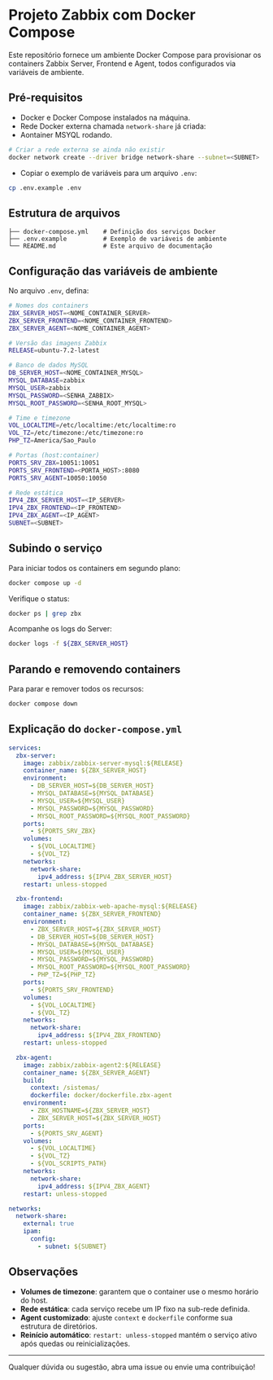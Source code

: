 # Projeto Zabbix com Docker Compose

Este repositório fornece um ambiente Docker Compose para provisionar os containers Zabbix Server, Frontend e Agent, todos configurados via variáveis de ambiente.

## Pré-requisitos

- Docker e Docker Compose instalados na máquina.  
- Rede Docker externa chamada `network-share` já criada:
- Aontainer MSYQL rodando.

```bash
# Criar a rede externa se ainda não existir
docker network create --driver bridge network-share --subnet=<SUBNET>
```

- Copiar o exemplo de variáveis para um arquivo `.env`:

```bash
cp .env.example .env
```

## Estrutura de arquivos

```plaintext
├── docker-compose.yml    # Definição dos serviços Docker
├── .env.example          # Exemplo de variáveis de ambiente
└── README.md             # Este arquivo de documentação
```

## Configuração das variáveis de ambiente

No arquivo `.env`, defina:

```bash
# Nomes dos containers
ZBX_SERVER_HOST=<NOME_CONTAINER_SERVER>
ZBX_SERVER_FRONTEND=<NOME_CONTAINER_FRONTEND>
ZBX_SERVER_AGENT=<NOME_CONTAINER_AGENT>

# Versão das imagens Zabbix
RELEASE=ubuntu-7.2-latest

# Banco de dados MySQL
DB_SERVER_HOST=<NOME_CONTAINER_MYSQL>
MYSQL_DATABASE=zabbix
MYSQL_USER=zabbix
MYSQL_PASSWORD=<SENHA_ZABBIX>
MYSQL_ROOT_PASSWORD=<SENHA_ROOT_MYSQL>

# Time e timezone
VOL_LOCALTIME=/etc/localtime:/etc/localtime:ro
VOL_TZ=/etc/timezone:/etc/timezone:ro
PHP_TZ=America/Sao_Paulo

# Portas (host:container)
PORTS_SRV_ZBX=10051:10051
PORTS_SRV_FRONTEND=<PORTA_HOST>:8080
PORTS_SRV_AGENT=10050:10050

# Rede estática
IPV4_ZBX_SERVER_HOST=<IP_SERVER>
IPV4_ZBX_FRONTEND=<IP_FRONTEND>
IPV4_ZBX_AGENT=<IP_AGENT>
SUBNET=<SUBNET>
```

## Subindo o serviço

Para iniciar todos os containers em segundo plano:

```bash
docker compose up -d
```

Verifique o status:

```bash
docker ps | grep zbx
```

Acompanhe os logs do Server:

```bash
docker logs -f ${ZBX_SERVER_HOST}
```

## Parando e removendo containers

Para parar e remover todos os recursos:

```bash
docker compose down
```

## Explicação do `docker-compose.yml`

```yaml
services:
  zbx-server:
    image: zabbix/zabbix-server-mysql:${RELEASE}
    container_name: ${ZBX_SERVER_HOST}
    environment:
      - DB_SERVER_HOST=${DB_SERVER_HOST}
      - MYSQL_DATABASE=${MYSQL_DATABASE}
      - MYSQL_USER=${MYSQL_USER}
      - MYSQL_PASSWORD=${MYSQL_PASSWORD}
      - MYSQL_ROOT_PASSWORD=${MYSQL_ROOT_PASSWORD}
    ports:
      - ${PORTS_SRV_ZBX}
    volumes:
      - ${VOL_LOCALTIME}
      - ${VOL_TZ}
    networks:
      network-share:
        ipv4_address: ${IPV4_ZBX_SERVER_HOST}
    restart: unless-stopped

  zbx-frontend:
    image: zabbix/zabbix-web-apache-mysql:${RELEASE}
    container_name: ${ZBX_SERVER_FRONTEND}
    environment:
      - ZBX_SERVER_HOST=${ZBX_SERVER_HOST}
      - DB_SERVER_HOST=${DB_SERVER_HOST}
      - MYSQL_DATABASE=${MYSQL_DATABASE}
      - MYSQL_USER=${MYSQL_USER}
      - MYSQL_PASSWORD=${MYSQL_PASSWORD}
      - MYSQL_ROOT_PASSWORD=${MYSQL_ROOT_PASSWORD}
      - PHP_TZ=${PHP_TZ}
    ports:
      - ${PORTS_SRV_FRONTEND}
    volumes:
      - ${VOL_LOCALTIME}
      - ${VOL_TZ}
    networks:
      network-share:
        ipv4_address: ${IPV4_ZBX_FRONTEND}
    restart: unless-stopped

  zbx-agent:
    image: zabbix/zabbix-agent2:${RELEASE}
    container_name: ${ZBX_SERVER_AGENT}
    build:
      context: /sistemas/
      dockerfile: docker/dockerfile.zbx-agent
    environment:
      - ZBX_HOSTNAME=${ZBX_SERVER_HOST}
      - ZBX_SERVER_HOST=${ZBX_SERVER_HOST}
    ports:
      - ${PORTS_SRV_AGENT}
    volumes:
      - ${VOL_LOCALTIME}
      - ${VOL_TZ}
      - ${VOL_SCRIPTS_PATH}
    networks:
      network-share:
        ipv4_address: ${IPV4_ZBX_AGENT}
    restart: unless-stopped

networks:
  network-share:
    external: true
    ipam:
      config:
        - subnet: ${SUBNET}
```

## Observações

- **Volumes de timezone**: garantem que o container use o mesmo horário do host.  
- **Rede estática**: cada serviço recebe um IP fixo na sub-rede definida.  
- **Agent customizado**: ajuste `context` e `dockerfile` conforme sua estrutura de diretórios.  
- **Reinício automático**: `restart: unless-stopped` mantém o serviço ativo após quedas ou reinicializações.  

---

Qualquer dúvida ou sugestão, abra uma issue ou envie uma contribuição!

